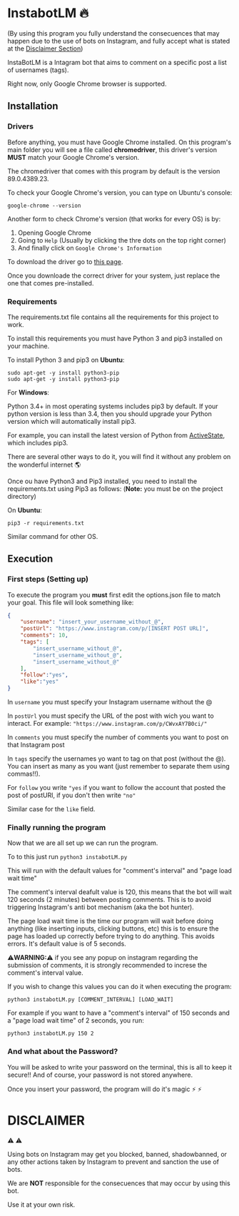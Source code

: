 # InstabotLM :fire:

(By using this program you fully understand the consecuences that may happen due to the use of bots on Instagram, and fully accept what is stated at the [Disclaimer Section](#disclaimer))

InstaBotLM is a Intagram bot that aims to comment on a specific post a list of usernames (tags).

Right now, only Google Chrome browser is supported.

## Installation

### Drivers

Before anything, you must have Google Chrome installed. On this program's main folder you will see a file called **chromedriver**, this driver's version **MUST** match your Google Chrome's version.

The chromedriver that comes with this program by default is the version 89.0.4389.23.

To check your Google Chrome's version, you can type on Ubuntu's console:

```
google-chrome --version
```

Another form to check Chrome's version (that works for every OS) is by:
1. Opening Google Chrome
2. Going to `Help` (Usually by clicking the thre dots on the top right corner)
3. And finally click on `Google Chrome's Information`

To download the driver go to [this page](https://chromedriver.chromium.org/home).

Once you downloade the correct driver for your system, just replace the one that comes pre-installed.

### Requirements

The requirements.txt file contains all the requirements for this project to work.

To install this requirements you must have Python 3 and pip3 installed on your machine.

To install Python 3 and pip3 on **Ubuntu**:

```
sudo apt-get -y install python3-pip
sudo apt-get -y install python3-pip
```

For **Windows**:

Python 3.4+ in most operating systems includes pip3 by default. If your python version is less than 3.4, then you should upgrade your Python version which will automatically install pip3.

For example, you can install the latest version of Python from [ActiveState](https://www.activestate.com/products/python/), which includes pip3.

There are several other ways to do it, you will find it without any problem on the wonderful internet :earth_americas:

Once ou have Python3 and Pip3 installed, you need to install the requirements.txt using Pip3 as follows: (**Note:** you must be on the project directory)

On **Ubuntu**:

```pip3 -r requirements.txt```

Similar command for other OS.

## Execution

### First steps (Setting up)
To execute the program you **must** first edit the options.json file to match your goal. This file will look something like:

```json
{
    "username": "insert_your_username_without_@",
    "postUrl": "https://www.instagram.com/p/[INSERT POST URL]",
    "comments": 10,
    "tags": [
        "insert_username_without_@",
        "insert_username_without_@",
        "insert_username_without_@"
    ],
    "follow":"yes",
    "like":"yes"
}
```

In `username` you must specify your Instagram username without the @

In `postUrl` you must specify the URL of the post with wich you want to interact. For example: `"https://www.instagram.com/p/CWvxAY7B0ci/"`

In `comments` you must specify the number of comments you want to post on that Instagram post

In `tags` specify the usernames yo want to tag on that post (without the @). You can insert as many as you want (just remember to separate them using commas!!).

For `follow` you write `"yes` if you want to follow the account that posted the post of postURl, if you don't then write `"no"`

Similar case for the `like` field.

### Finally running the program

Now that we are all set up we can run the program.

To to this just run `python3 instabotLM.py`

This will run with the default values for "comment's interval" and "page load wait time"

The comment's interval deafult value is 120, this means that the bot will wait 120 seconds (2 minutes) between posting comments. This is to avoid triggering Instagram's anti bot mechanism (aka the bot hunter).

The page load wait time is the time our program will wait before doing anything (like inserting inputs, clicking buttons, etc) this is to ensure the page has loaded up correctly before trying to do anything. This avoids errors. It's default value is of 5 seconds.

:warning:**WARNING:**:warning: if you see any popup on instagram regarding the submission of comments, it is strongly recommended to increse the comment's interval value.

If you wish to change this values you can do it when executing the program:

`python3 instabotLM.py [COMMENT_INTERVAL] [LOAD_WAIT]`

For example if you want to have a "comment's interval" of 150 seconds and a "page load wait time" of 2 seconds, you run:

`python3 instabotLM.py 150 2`

### And what about the Password?

You will be asked to write your password on the terminal, this is all to keep it secure!! And of course, your password is not stored anywhere. 

Once you insert your password, the program will do it's magic :zap: :zap:

# DISCLAIMER

:warning: :warning:

Using bots on Instagram may get you blocked, banned, shadowbanned, or any other actions taken by Instagram to prevent and sanction the use of bots.

We are **NOT** responsible for the consecuences that may occur by using this bot.

Use it at your own risk.
